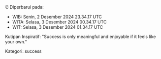 ⏰ Diperbarui pada:
- WIB: Senin, 2 Desember 2024 23.34.17 UTC
- WITA: Selasa, 3 Desember 2024 00.34.17 UTC
- WIT: Selasa, 3 Desember 2024 01.34.17 UTC

Kutipan Inspiratif:
"Success is only meaningful and enjoyable if it feels like your own."


Kategori: success

